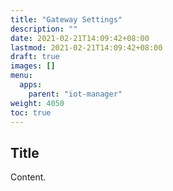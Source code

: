 ```yaml
---
title: "Gateway Settings"
description: ""
date: 2021-02-21T14:09:42+08:00
lastmod: 2021-02-21T14:09:42+08:00
draft: true
images: []
menu:
  apps:
    parent: "iot-manager"
weight: 4050
toc: true
---
```


## Title

Content.
